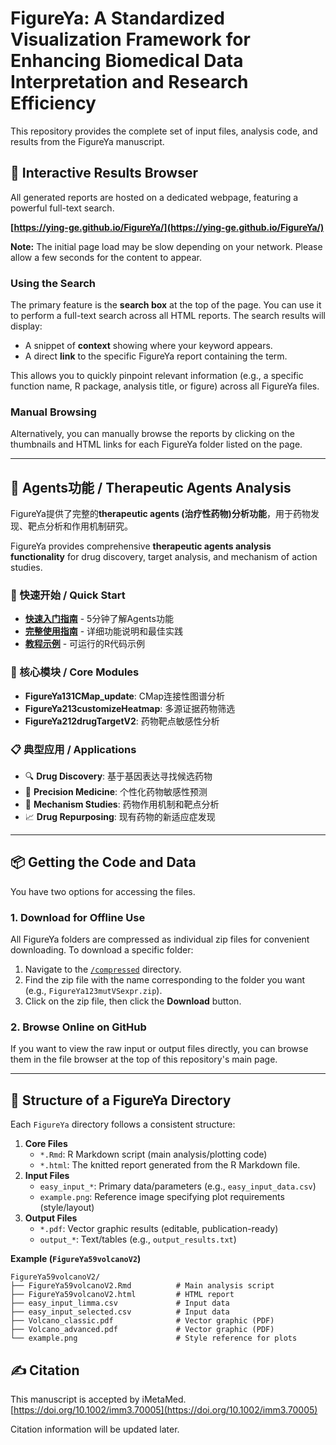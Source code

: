 # FigureYa: A Standardized Visualization Framework for Enhancing Biomedical Data Interpretation and Research Efficiency

This repository provides the complete set of input files, analysis code, and results from the FigureYa manuscript.

## 🔎 Interactive Results Browser

All generated reports are hosted on a dedicated webpage, featuring a powerful full-text search.

**[https://ying-ge.github.io/FigureYa/](https://ying-ge.github.io/FigureYa/)**

**Note:** The initial page load may be slow depending on your network. Please allow a few seconds for the content to appear.

### Using the Search
The primary feature is the **search box** at the top of the page. You can use it to perform a full-text search across all HTML reports. The search results will display:
*   A snippet of **context** showing where your keyword appears.
*   A direct **link** to the specific FigureYa report containing the term.

This allows you to quickly pinpoint relevant information (e.g., a specific function name, R package, analysis title, or figure) across all FigureYa files.

### Manual Browsing
Alternatively, you can manually browse the reports by clicking on the thumbnails and HTML links for each FigureYa folder listed on the page.

---

## 🧬 Agents功能 / Therapeutic Agents Analysis

FigureYa提供了完整的**therapeutic agents (治疗性药物)分析功能**，用于药物发现、靶点分析和作用机制研究。

FigureYa provides comprehensive **therapeutic agents analysis functionality** for drug discovery, target analysis, and mechanism of action studies.

### 🚀 快速开始 / Quick Start
- **[快速入门指南](docs/Agents_Quick_Start.md)** - 5分钟了解Agents功能
- **[完整使用指南](docs/Agents_Functionality_Guide.md)** - 详细功能说明和最佳实践  
- **[教程示例](docs/Agents_Tutorial_Example.R)** - 可运行的R代码示例

### 🎯 核心模块 / Core Modules
- **FigureYa131CMap_update**: CMap连接性图谱分析
- **FigureYa213customizeHeatmap**: 多源证据药物筛选  
- **FigureYa212drugTargetV2**: 药物靶点敏感性分析

### 📋 典型应用 / Applications
- 🔍 **Drug Discovery**: 基于基因表达寻找候选药物
- 🎯 **Precision Medicine**: 个性化药物敏感性预测
- 🧬 **Mechanism Studies**: 药物作用机制和靶点分析
- 📈 **Drug Repurposing**: 现有药物的新适应症发现

---

## 📦 Getting the Code and Data

You have two options for accessing the files.

### 1. Download for Offline Use
All FigureYa folders are compressed as individual zip files for convenient downloading. To download a specific folder:

1.  Navigate to the [`/compressed`](https://github.com/ying-ge/FigureYa/tree/main/compressed) directory.
2.  Find the zip file with the name corresponding to the folder you want (e.g., `FigureYa123mutVSexpr.zip`).
3.  Click on the zip file, then click the **Download** button.

### 2. Browse Online on GitHub
If you want to view the raw input or output files directly, you can browse them in the file browser at the top of this repository's main page.

---

## :file_folder: Structure of a FigureYa Directory
Each `FigureYa` directory follows a consistent structure:

1. **Core Files**
   - `*.Rmd`: R Markdown script (main analysis/plotting code)  
   - `*.html`: The knitted report generated from the R Markdown file.  
2. **Input Files**  
   - `easy_input_*`: Primary data/parameters (e.g., `easy_input_data.csv`)  
   - `example.png`: Reference image specifying plot requirements (style/layout)  
3. **Output Files**  
   - `*.pdf`: Vector graphic results (editable, publication-ready)  
   - `output_*`: Text/tables (e.g., `output_results.txt`)  

**Example (`FigureYa59volcanoV2`)**  
```plaintext
FigureYa59volcanoV2/
├── FigureYa59volcanoV2.Rmd          # Main analysis script
├── FigureYa59volcanoV2.html         # HTML report
├── easy_input_limma.csv             # Input data
├── easy_input_selected.csv          # Input data
├── Volcano_classic.pdf              # Vector graphic (PDF)
├── Volcano_advanced.pdf             # Vector graphic (PDF)
└── example.png                      # Style reference for plots
```  

## ✍️ Citation
This manuscript is accepted by iMetaMed. [https://doi.org/10.1002/imm3.70005](https://doi.org/10.1002/imm3.70005)

Citation information will be updated later.

